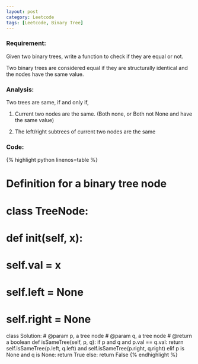 ```yaml
---
layout: post
category: Leetcode
tags: [Leetcode, Binary Tree]
---
```

### Requirement:
Given two binary trees, write a function to check if they are equal or not.

Two binary trees are considered equal if they are structurally identical and the nodes have the same value.

### Analysis:
Two trees are same, if and only if,

1. Current two nodes are the same. (Both none, or Both not None and have the same value)

2. The left/right subtrees of current two nodes are the same

### Code:
{% highlight python linenos=table %}

# Definition for a  binary tree node
# class TreeNode:
#     def __init__(self, x):
#         self.val = x
#         self.left = None
#         self.right = None

class Solution:
    # @param p, a tree node
    # @param q, a tree node
    # @return a boolean
    def isSameTree(self, p, q):
        if p and q and p.val == q.val:
            return self.isSameTree(p.left, q.left) and self.isSameTree(p.right, q.right)
        elif p is None and q is None:
            return True
        else:
            return False
{% endhighlight %}